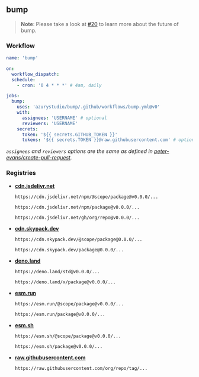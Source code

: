 ## bump

> **Note**: Please take a look at [#20](https://github.com/azurystudio/bump/issues/20) to learn more about the future of bump.

### Workflow

```yml
name: 'bump'

on:
  workflow_dispatch:
  schedule:
    - cron: '0 4 * * *' # 4am, daily

jobs:
  bump:
    uses: 'azurystudio/bump/.github/workflows/bump.yml@v0'
    with:
      assignees: 'USERNAME' # optional
      reviewers: 'USERNAME'
    secrets:
      token: '${{ secrets.GITHUB_TOKEN }}'
      tokens: '${{ secrets.TOKEN }}@raw.githubusercontent.com' # optional (for private github repositories)
```

*`assignees` and `reviewers` options are the same as defined in [peter-evans/create-pull-request](https://github.com/peter-evans/create-pull-request).*

### Registries

  - [**cdn.jsdelivr.net**](https://cdn.jsdelivr.net)

    ```
    https://cdn.jsdelivr.net/npm/@scope/package@v0.0.0/...
    ```
    ```
    https://cdn.jsdelivr.net/npm/package@v0.0.0/...
    ```
    ```
    https://cdn.jsdelivr.net/gh/org/repo@v0.0.0/...
    ```

  - [**cdn.skypack.dev**](https://cdn.skypack.dev)

    ```
    https://cdn.skypack.dev/@scope/package@0.0.0/...
    ```
    ```
    https://cdn.skypack.dev/package@0.0.0/...
    ```

  - [**deno.land**](https://deno.land)

    ```
    https://deno.land/std@v0.0.0/...
    ```
    ```
    https://deno.land/x/package@v0.0.0/...
    ```

  - [**esm.run**](https://esm.run)

    ```
    https://esm.run/@scope/package@v0.0.0/...
    ```
    ```
    https://esm.run/package@v0.0.0/...
    ```

  - [**esm.sh**](https://esm.sh)

    ```
    https://esm.sh/@scope/package@v0.0.0/...
    ```
    ```
    https://esm.sh/package@v0.0.0/...
    ```

  - [**raw.githubusercontent.com**](https://raw.githubusercontent.com)

    ```
    https://raw.githubusercontent.com/org/repo/tag/...
    ```
